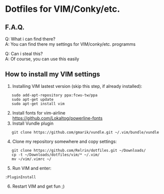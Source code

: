 # Dotfiles for VIM/Conky/etc.

## F.A.Q.

Q: What i can find there?  
A: You can find there my settings for VIM/conky/etc. programms  

Q: Can i steal this?  
A: Of course, you can use this easily  

## How to install my VIM settings

1) Installing VIM lastest version (skip this step, if already installed):  
```
   sudo add-apt-repository ppa:fcwu-tw/ppa
   sudo apt-get update
   sudo apt-get install vim  
```  
2) Install fonts for vim-airline  
  https://github.com/Lokaltog/powerline-fonts  
3) Install Vundle plugin  
```
   git clone https://github.com/gmarik/vundle.git ~/.vim/bundle/vundle  
```  
4) Clone my repository somewhere and copy settings:   
```
   git clone https://github.com/Relrin/dotfiles.git ~/Downloads/  
   cp -t ~/Downloads/dotfiles/vim/* ~/.vim/  
   mv ~/vim/.vimrc ~/  
```  
5) Run VIM and enter:  
  ```
  :PluginInstall
  ```
6) Restart VIM and get fun ;)
